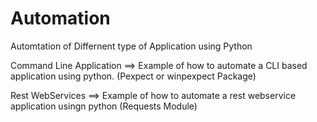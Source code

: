 # Automation
Automtation of Differnent type of Application using Python

Command Line Application ==> Example of how to automate a CLI based application using python. (Pexpect or winpexpect Package)

Rest WebServices ==> Example of how to automate a rest webservice application usingn python (Requests Module)



